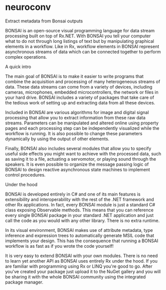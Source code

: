 # neuroconv
Extract metadata from Bonsai outputs

BONSAI is an open-source visual programming language for data stream processing built on top of Rx.NET. With BONSAI you tell your computer what to do not through long listings of text but by manipulating graphical elements in a workflow. Like in Rx, workflow elements in BONSAI represent asynchronous streams of data which can be connected together to perform complex operations.

A quick intro
 
The main goal of BONSAI is to make it easier to write programs that combine the acquisition and processing of many heterogeneous streams of data. These data streams can come from a variety of devices, including cameras, microphones, embedded microcontrollers, the network or files in your hard drive. BONSAI includes a variety of packages that take care of the tedious work of setting up and extracting data from all these devices.

Included in BONSAI are various algorithms for image and digital signal processing that allow you to extract information from these raw data streams. Parameters can be manipulated and altered online using property pages and each processing step can be independently visualized while the workflow is running. It is also possible to change these parameters dynamically by using the output of other elements.

Finally, BONSAI also includes several modules that allow you to specify useful side effects you might want to achieve with the processed data, such as saving it to a file, actuating a servomotor, or playing sound through the speakers. It is even possible to organize the message passing logic of BONSAI to design reactive asynchronous state machines to implement control procedures.

Under the hood

BONSAI is developed entirely in C# and one of its main features is extensibility and interoperability with the rest of the .NET framework and other Rx applications. In fact, every BONSAI module is just a standard C# class exposing Observable methods. This means that you can reference every single BONSAI package in your standard .NET application and just call the code as you would with any other library. There is no extra runtime.

In its visual environment, BONSAI makes use of attribute metadata, type inference and expression trees to automatically generate MSIL code that implements your design. This has the consequence that running a BONSAI workflow is as fast as if you wrote the code yourself!

It is very easy to extend BONSAI with your own modules. There is no need to learn yet another API as BONSAI uses entirely Rx under the hood. If you are familiar with programming using Rx or LINQ you're good to go. After you've created your package just upload it to the NuGet gallery and you will be sharing it with the whole BONSAI community using the integrated package manager.
